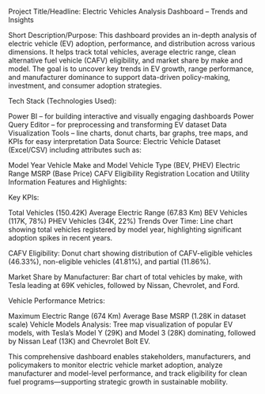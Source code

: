 Project Title/Headline: Electric Vehicles Analysis Dashboard – Trends and Insights

Short Description/Purpose: This dashboard provides an in-depth analysis of electric vehicle (EV) adoption, performance, and distribution across various dimensions. It helps track total vehicles, average electric range, clean alternative fuel vehicle (CAFV) eligibility, and market share by make and model. The goal is to uncover key trends in EV growth, range performance, and manufacturer dominance to support data-driven policy-making, investment, and consumer adoption strategies.

Tech Stack (Technologies Used):

Power BI – for building interactive and visually engaging dashboards
Power Query Editor – for preprocessing and transforming EV dataset
Data Visualization Tools – line charts, donut charts, bar graphs, tree maps, and KPIs for easy interpretation
Data Source: Electric Vehicle Dataset (Excel/CSV) including attributes such as:

Model Year
Vehicle Make and Model
Vehicle Type (BEV, PHEV)
Electric Range
MSRP (Base Price)
CAFV Eligibility
Registration Location and Utility Information
Features and Highlights:

Key KPIs:

Total Vehicles (150.42K)
Average Electric Range (67.83 Km)
BEV Vehicles (117K, 78%)
PHEV Vehicles (34K, 22%)
Trends Over Time: Line chart showing total vehicles registered by model year, highlighting significant adoption spikes in recent years.

CAFV Eligibility: Donut chart showing distribution of CAFV-eligible vehicles (46.33%), non-eligible vehicles (41.81%), and partial (11.86%).

Market Share by Manufacturer: Bar chart of total vehicles by make, with Tesla leading at 69K vehicles, followed by Nissan, Chevrolet, and Ford.

Vehicle Performance Metrics:

Maximum Electric Range (674 Km)
Average Base MSRP (1.28K in dataset scale)
Vehicle Models Analysis: Tree map visualization of popular EV models, with Tesla’s Model Y (29K) and Model 3 (28K) dominating, followed by Nissan Leaf (13K) and Chevrolet Bolt EV.

This comprehensive dashboard enables stakeholders, manufacturers, and policymakers to monitor electric vehicle market adoption, analyze manufacturer and model-level performance, and track eligibility for clean fuel programs—supporting strategic growth in sustainable mobility.
